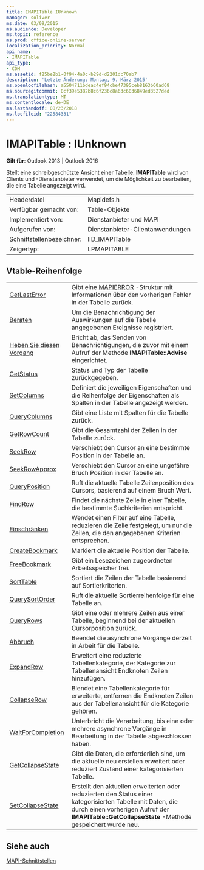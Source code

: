 ```yaml
---
title: IMAPITable IUnknown
manager: soliver
ms.date: 03/09/2015
ms.audience: Developer
ms.topic: reference
ms.prod: office-online-server
localization_priority: Normal
api_name:
- IMAPITable
api_type:
- COM
ms.assetid: f25be2b1-0f94-4a0c-b29d-d2201dc70ab7
description: 'Letzte Änderung: Montag, 9. März 2015'
ms.openlocfilehash: a5504711bdeac4ef94cbe47395ceb8163b60ad68
ms.sourcegitcommit: 0cf39e5382b8c6f236c8a63c6036849ed3527ded
ms.translationtype: MT
ms.contentlocale: de-DE
ms.lasthandoff: 08/23/2018
ms.locfileid: "22584331"
---
```

# <a name="imapitable--iunknown"></a>IMAPITable : IUnknown

  
  
**Gilt für**: Outlook 2013 | Outlook 2016 
  
Stellt eine schreibgeschützte Ansicht einer Tabelle. **IMAPITable** wird von Clients und -Dienstanbieter verwendet, um die Möglichkeit zu bearbeiten, die eine Tabelle angezeigt wird. 
  
|||
|:-----|:-----|
|Headerdatei  <br/> |Mapidefs.h  <br/> |
|Verfügbar gemacht von:  <br/> |Table-Objekte  <br/> |
|Implementiert von:  <br/> |Dienstanbieter und MAPI  <br/> |
|Aufgerufen von:  <br/> |Dienstanbieter-Clientanwendungen  <br/> |
|Schnittstellenbezeichner:  <br/> |IID_IMAPITable  <br/> |
|Zeigertyp:  <br/> |LPMAPITABLE  <br/> |
   
## <a name="vtable-order"></a>Vtable-Reihenfolge

|||
|:-----|:-----|
|[GetLastError](imapitable-getlasterror.md) <br/> |Gibt eine [MAPIERROR](mapierror.md) -Struktur mit Informationen über den vorherigen Fehler in der Tabelle zurück.  <br/> |
|[Beraten](imapitable-advise.md) <br/> |Um die Benachrichtigung der Auswirkungen auf die Tabelle angegebenen Ereignisse registriert.  <br/> |
|[Heben Sie diesen Vorgang](imapitable-unadvise.md) <br/> |Bricht ab, das Senden von Benachrichtigungen, die zuvor mit einem Aufruf der Methode **IMAPITable::Advise** eingerichtet.  <br/> |
|[GetStatus](imapitable-getstatus.md) <br/> |Status und Typ der Tabelle zurückgegeben.  <br/> |
|[SetColumns](imapitable-setcolumns.md) <br/> |Definiert die jeweiligen Eigenschaften und die Reihenfolge der Eigenschaften als Spalten in der Tabelle angezeigt werden.  <br/> |
|[QueryColumns](imapitable-querycolumns.md) <br/> |Gibt eine Liste mit Spalten für die Tabelle zurück.  <br/> |
|[GetRowCount](imapitable-getrowcount.md) <br/> |Gibt die Gesamtzahl der Zeilen in der Tabelle zurück.  <br/> |
|[SeekRow](imapitable-seekrow.md) <br/> |Verschiebt den Cursor an eine bestimmte Position in der Tabelle an.  <br/> |
|[SeekRowApprox](imapitable-seekrowapprox.md) <br/> |Verschiebt den Cursor an eine ungefähre Bruch Position in der Tabelle an.  <br/> |
|[QueryPosition](imapitable-queryposition.md) <br/> |Ruft die aktuelle Tabelle Zeilenposition des Cursors, basierend auf einem Bruch Wert.  <br/> |
|[FindRow](imapitable-findrow.md) <br/> |Findet die nächste Zeile in einer Tabelle, die bestimmte Suchkriterien entspricht.  <br/> |
|[Einschränken](imapitable-restrict.md) <br/> |Wendet einen Filter auf eine Tabelle, reduzieren die Zeile festgelegt, um nur die Zeilen, die den angegebenen Kriterien entsprechen.  <br/> |
|[CreateBookmark](imapitable-createbookmark.md) <br/> |Markiert die aktuelle Position der Tabelle.  <br/> |
|[FreeBookmark](imapitable-freebookmark.md) <br/> |Gibt ein Lesezeichen zugeordneten Arbeitsspeicher frei.  <br/> |
|[SortTable](imapitable-sorttable.md) <br/> |Sortiert die Zeilen der Tabelle basierend auf Sortierkriterien.  <br/> |
|[QuerySortOrder](imapitable-querysortorder.md) <br/> |Ruft die aktuelle Sortierreihenfolge für eine Tabelle an.  <br/> |
|[QueryRows](imapitable-queryrows.md) <br/> |Gibt eine oder mehrere Zeilen aus einer Tabelle, beginnend bei der aktuellen Cursorposition zurück.  <br/> |
|[Abbruch](imapitable-abort.md) <br/> |Beendet die asynchrone Vorgänge derzeit in Arbeit für die Tabelle.  <br/> |
|[ExpandRow](imapitable-expandrow.md) <br/> |Erweitert eine reduzierte Tabellenkategorie, der Kategorie zur Tabellenansicht Endknoten Zeilen hinzufügen.  <br/> |
|[CollapseRow](imapitable-collapserow.md) <br/> |Blendet eine Tabellenkategorie für erweiterte, entfernen die Endknoten Zeilen aus der Tabellenansicht für die Kategorie gehören.  <br/> |
|[WaitForCompletion](imapitable-waitforcompletion.md) <br/> |Unterbricht die Verarbeitung, bis eine oder mehrere asynchrone Vorgänge in Bearbeitung in der Tabelle abgeschlossen haben.  <br/> |
|[GetCollapseState](imapitable-getcollapsestate.md) <br/> |Gibt die Daten, die erforderlich sind, um die aktuelle neu erstellen erweitert oder reduziert Zustand einer kategorisierten Tabelle.  <br/> |
|[SetCollapseState](imapitable-setcollapsestate.md) <br/> |Erstellt den aktuellen erweiterten oder reduzierten den Status einer kategorisierten Tabelle mit Daten, die durch einen vorherigen Aufruf der **IMAPITable::GetCollapseState** -Methode gespeichert wurde neu.  <br/> |
   
## <a name="see-also"></a>Siehe auch



[MAPI-Schnittstellen](mapi-interfaces.md)

